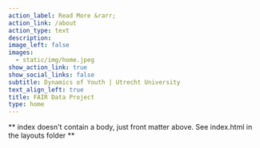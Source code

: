 ```yaml
---
action_label: Read More &rarr;
action_link: /about
action_type: text
description: 
image_left: false
images:
  - static/img/home.jpeg
show_action_link: true
show_social_links: false
subtitle: Dynamics of Youth | Utrecht University
text_align_left: true
title: FAIR Data Project
type: home
---
```


** index doesn't contain a body, just front matter above.
See index.html in the layouts folder **
